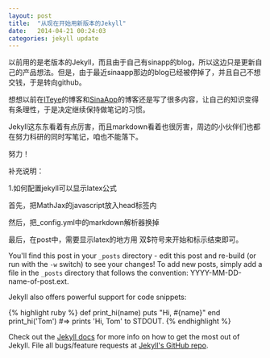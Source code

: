 ```yaml
---
layout: post
title:  "从现在开始用新版本的Jekyll"
date:   2014-04-21 00:24:03
categories: jekyll update
---
```


以前用的是老版本的Jekyll，而且由于自己有sinapp的blog，所以这边只是更新自己的产品想法。但是，由于最近sinaapp那边的blog已经被停掉了，并且自己不想交钱，于是转向github。

想想以前在[ITeye]的博客和[SinaApp]的博客还是写了很多内容，让自己的知识变得有条理性，于是决定继续保持做笔记的习惯。

Jekyll这东东看着有点厉害，而且markdown看着也很厉害，周边的小伙伴们也都在努力科研的同时写笔记，咱也不能落下。

努力！

补充说明：

1.如何配置jekyll可以显示latex公式

  首先，把MathJax的javascript放入head标签内

  然后，把_config.yml中的markdown解析器换掉

  最后，在post中，需要显示latex的地方用 双$符号来开始和标示结束即可。


You'll find this post in your `_posts` directory - edit this post and re-build (or run with the `-w` switch) to see your changes!
To add new posts, simply add a file in the `_posts` directory that follows the convention: YYYY-MM-DD-name-of-post.ext.

Jekyll also offers powerful support for code snippets:

{% highlight ruby %}
def print_hi(name)
  puts "Hi, #{name}"
end
print_hi('Tom')
#=> prints 'Hi, Tom' to STDOUT.
{% endhighlight %}

Check out the [Jekyll docs][jekyll] for more info on how to get the most out of Jekyll. File all bugs/feature requests at [Jekyll's GitHub repo][jekyll-gh].

[jekyll-gh]: https://github.com/mojombo/jekyll
[jekyll]:    http://jekyllrb.com
[ITeye]: http://sonyfe25cp.iteye.com
[SinaApp]: http://sonyfe25cp.sinaapp.com
